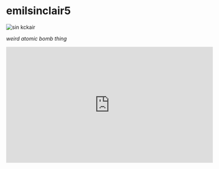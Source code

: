 # emilsinclair5


![sin kckair](https://static.wikia.nocookie.net/limbuscompany/images/a/a7/Sinclair_StandingSprite.png/revision/latest/scale-to-width-down/1000?cb=20230228041304)

*weird atomic bomb thing*

<iframe width="560" height="315" src="https://www.youtube.com/embed/2vcnN4rPsM4?si=KIhOkItmcZMQt8o" title="YouTube video player" frameborder="0" allow="accelerometer; autoplay; clipboardwrite; encrypted-media; gyroscope; picture-in-picture; web-share" allowfullscreen></iframe>



